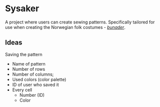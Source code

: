 # Sysaker

A project where users can create sewing patterns. Specifically tailored for use when creating the Norwegian folk costumes - [_bunader_](https://en.wikipedia.org/wiki/Bunad).

## Ideas

Saving the pattern

-   Name of pattern
-   Number of rows
-   Number of columns;
-   Used colors (color palette)
-   ID of user who saved it
-   Every cell
    -   Number (ID)
    -   Color
